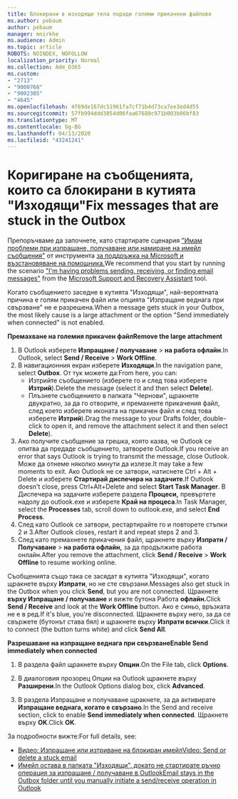```yaml
---
title: Блокирани в изходящи тела поради големи прикачени файлове
ms.author: pebaum
author: pebaum
manager: mnirkhe
ms.audience: Admin
ms.topic: article
ROBOTS: NOINDEX, NOFOLLOW
localization_priority: Normal
ms.collection: Adm_O365
ms.custom:
- "2713"
- "9000768"
- "9002385"
- "4645"
ms.openlocfilehash: 4f69de167dc51961fa7cf71b4d73ca7ee3ed4d55
ms.sourcegitcommit: 57fb994ddd3854d06faa67680c971b003b06bf83
ms.translationtype: MT
ms.contentlocale: bg-BG
ms.lasthandoff: 04/13/2020
ms.locfileid: "43241241"
---
```

# <a name="fix-messages-that-are-stuck-in-the-outbox"></a><span data-ttu-id="bbbb4-102">Коригиране на съобщенията, които са блокирани в кутията "Изходящи"</span><span class="sxs-lookup"><span data-stu-id="bbbb4-102">Fix messages that are stuck in the Outbox</span></span>

<span data-ttu-id="bbbb4-103">Препоръчваме да започнете, като стартирате сценария ["Имам проблеми при изпращане, получаване или намиране на имейл съобщения"](https://aka.ms/SaRA-OutlookSendReceive) от инструмента [за поддръжка на Microsoft и възстановяване на помощника.](https://diagnostics.office.com/#/)</span><span class="sxs-lookup"><span data-stu-id="bbbb4-103">We recommend that you start by running the scenario ["I'm having problems sending, receiving, or finding email messages"](https://aka.ms/SaRA-OutlookSendReceive) from the [Microsoft Support and Recovery Assistant](https://diagnostics.office.com/#/) tool.</span></span>

<span data-ttu-id="bbbb4-104">Когато съобщението заседне в кутията "Изходящи", най-вероятната причина е голям прикачен файл или опцията "Изпращане веднага при свързване" не е разрешена.</span><span class="sxs-lookup"><span data-stu-id="bbbb4-104">When a message gets stuck in your Outbox, the most likely cause is a large attachment or the option "Send immediately when connected" is not enabled.</span></span>

<span data-ttu-id="bbbb4-105">**Премахване на големия прикачен файл**</span><span class="sxs-lookup"><span data-stu-id="bbbb4-105">**Remove the large attachment**</span></span>

1. <span data-ttu-id="bbbb4-106">В Outlook изберете **Изпращане / получаване** > **на работа офлайн**.</span><span class="sxs-lookup"><span data-stu-id="bbbb4-106">In Outlook, select **Send / Receive** > **Work Offline**.</span></span> 
2. <span data-ttu-id="bbbb4-107">В навигационния екран изберете **Изходящи**.</span><span class="sxs-lookup"><span data-stu-id="bbbb4-107">In the navigation pane, select **Outbox**.</span></span> <span data-ttu-id="bbbb4-108">От тук можете да:</span><span class="sxs-lookup"><span data-stu-id="bbbb4-108">From here, you can:</span></span> 
    - <span data-ttu-id="bbbb4-109">Изтрийте съобщението (изберете го и след това изберете **Изтрий**).</span><span class="sxs-lookup"><span data-stu-id="bbbb4-109">Delete the message (select it and then select **Delete**).</span></span>
    - <span data-ttu-id="bbbb4-110">Плъзнете съобщението в папката "Чернови", щракнете двукратно, за да го отворите, и премахнете прикачения файл, след което изберете иконата на прикачен файл и след това изберете **Изтрий**).</span><span class="sxs-lookup"><span data-stu-id="bbbb4-110">Drag the message to your Drafts folder, double-click to open it, and remove the attachment select it and then select **Delete**).</span></span>
3. <span data-ttu-id="bbbb4-111">Ако получите съобщение за грешка, която казва, че Outlook се опитва да предаде съобщението, затворете Outlook.</span><span class="sxs-lookup"><span data-stu-id="bbbb4-111">If you receive an error that says Outlook is trying to transmit the message, close Outlook.</span></span> <span data-ttu-id="bbbb4-112">Може да отнеме няколко минути да излезе.</span><span class="sxs-lookup"><span data-stu-id="bbbb4-112">It may take a few moments to exit.</span></span> <span data-ttu-id="bbbb4-113">Ако Outlook не се затвори, натиснете Ctrl + Alt + Delete и изберете **Стартирай диспечера на задачите**.</span><span class="sxs-lookup"><span data-stu-id="bbbb4-113">If Outlook doesn't close, press Ctrl+Alt+Delete and select **Start Task Manager**.</span></span> <span data-ttu-id="bbbb4-114">В Диспечера на задачите изберете раздела **Процеси,** превъртете надолу до outlook.exe и изберете **Край на процеса**.</span><span class="sxs-lookup"><span data-stu-id="bbbb4-114">In Task Manager, select the **Processes** tab, scroll down to outlook.exe, and select **End Process**.</span></span>
4. <span data-ttu-id="bbbb4-115">След като Outlook се затвори, рестартирайте го и повторете стъпки 2 и 3.</span><span class="sxs-lookup"><span data-stu-id="bbbb4-115">After Outlook closes, restart it and repeat steps 2 and 3.</span></span> 
5. <span data-ttu-id="bbbb4-116">След като премахнете прикачения файл, щракнете върху **Изпрати / Получаване** > **на работа офлайн,** за да продължите работа онлайн.</span><span class="sxs-lookup"><span data-stu-id="bbbb4-116">After you remove the attachment, click **Send / Receive** > **Work Offline** to resume working online.</span></span> 

<span data-ttu-id="bbbb4-117">Съобщенията също така се засядат в кутията "Изходящи", когато щракнете върху **Изпрати**, но не сте свързани.</span><span class="sxs-lookup"><span data-stu-id="bbbb4-117">Messages also get stuck in the Outbox when you click **Send**, but you are not connected.</span></span> <span data-ttu-id="bbbb4-118">Щракнете **върху Изпращане / получаване** и вижте бутона Работа **офлайн.**</span><span class="sxs-lookup"><span data-stu-id="bbbb4-118">Click **Send / Receive** and look at the **Work Offline** button.</span></span> <span data-ttu-id="bbbb4-119">Ако е синьо, връзката не е в ред.</span><span class="sxs-lookup"><span data-stu-id="bbbb4-119">If it's blue, you're disconnected.</span></span> <span data-ttu-id="bbbb4-120">Щракнете върху него, за да се свържете (бутонът става бял) и щракнете върху **Изпрати всички**.</span><span class="sxs-lookup"><span data-stu-id="bbbb4-120">Click it to connect (the button turns white) and click **Send All**.</span></span>
 
<span data-ttu-id="bbbb4-121">**Разрешаване на изпращане веднага при свързване**</span><span class="sxs-lookup"><span data-stu-id="bbbb4-121">**Enable Send immediately when connected**</span></span>
 
1. <span data-ttu-id="bbbb4-122">В раздела файл щракнете върху **Опции**.</span><span class="sxs-lookup"><span data-stu-id="bbbb4-122">On the File tab, click **Options**.</span></span>

2. <span data-ttu-id="bbbb4-123">В диалоговия прозорец Опции на Outlook щракнете върху **Разширени**.</span><span class="sxs-lookup"><span data-stu-id="bbbb4-123">In the Outlook Options dialog box, click **Advanced**.</span></span>

3. <span data-ttu-id="bbbb4-124">В раздела Изпращане и получаване щракнете, за да активирате **Изпращане веднага, когато е свързано**.</span><span class="sxs-lookup"><span data-stu-id="bbbb4-124">In the Send and receive section, click to enable **Send immediately when connected**.</span></span> <span data-ttu-id="bbbb4-125">Щракнете върху **OK**.</span><span class="sxs-lookup"><span data-stu-id="bbbb4-125">Click **OK**.</span></span>
 
<span data-ttu-id="bbbb4-126">За подробности вижте:</span><span class="sxs-lookup"><span data-stu-id="bbbb4-126">For full details, see:</span></span>
- [<span data-ttu-id="bbbb4-127">Видео: Изпращане или изтриване на блокиран имейл</span><span class="sxs-lookup"><span data-stu-id="bbbb4-127">Video: Send or delete a stuck email</span></span>](https://support.office.com/article/Video-Send-or-delete-an-email-stuck-in-your-outbox-26d5d34a-4e5f-444a-a9e8-44db04a94dec) 
- [<span data-ttu-id="bbbb4-128">Имейл остава в папката "Изходящи", докато не стартирате ръчно операция за изпращане / получаване в Outlook</span><span class="sxs-lookup"><span data-stu-id="bbbb4-128">Email stays in the Outbox folder until you manually initiate a send/receive operation in Outlook</span></span>](https://support.microsoft.com/help/2797572/email-stays-in-the-outbox-folder-until-you-manually-initiate-a-send-re)

